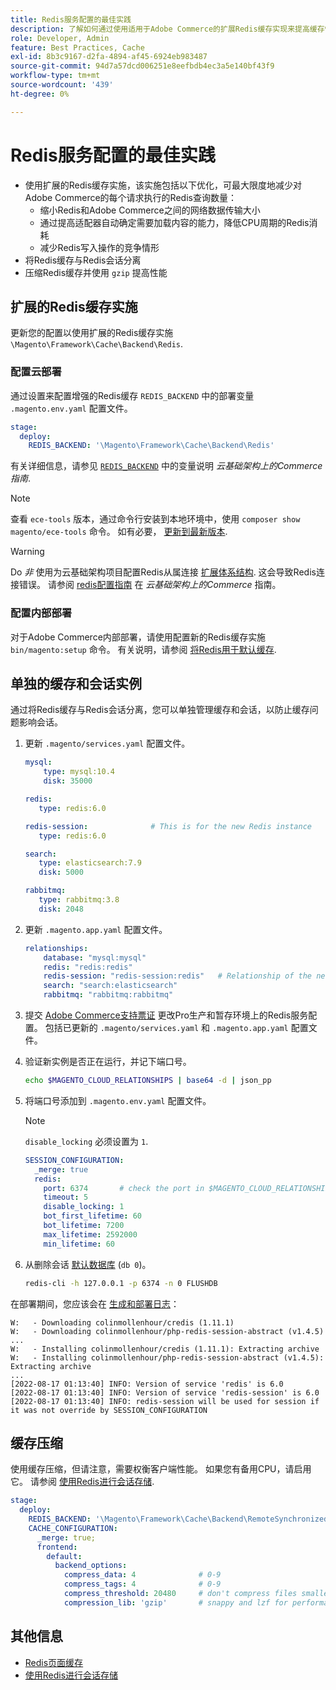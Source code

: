 ```yaml
---
title: Redis服务配置的最佳实践
description: 了解如何通过使用适用于Adobe Commerce的扩展Redis缓存实现来提高缓存性能。
role: Developer, Admin
feature: Best Practices, Cache
exl-id: 8b3c9167-d2fa-4894-af45-6924eb983487
source-git-commit: 94d7a57dcd006251e8eefbdb4ec3a5e140bf43f9
workflow-type: tm+mt
source-wordcount: '439'
ht-degree: 0%

---
```


# Redis服务配置的最佳实践

- 使用扩展的Redis缓存实施，该实施包括以下优化，可最大限度地减少对Adobe Commerce的每个请求执行的Redis查询数量：
   - 缩小Redis和Adobe Commerce之间的网络数据传输大小
   - 通过提高适配器自动确定需要加载内容的能力，降低CPU周期的Redis消耗
   - 减少Redis写入操作的竞争情形
- 将Redis缓存与Redis会话分离
- 压缩Redis缓存并使用 `gzip` 提高性能

## 扩展的Redis缓存实施

更新您的配置以使用扩展的Redis缓存实施 `\Magento\Framework\Cache\Backend\Redis`.

### 配置云部署

通过设置来配置增强的Redis缓存 `REDIS_BACKEND` 中的部署变量 `.magento.env.yaml` 配置文件。

```yaml
stage:
  deploy:
    REDIS_BACKEND: '\Magento\Framework\Cache\Backend\Redis'
```

有关详细信息，请参见 [`REDIS_BACKEND`](https://experienceleague.adobe.com/docs/commerce-cloud-service/user-guide/configure/env/stage/variables-deploy.html#redis_backend) 中的变量说明 _云基础架构上的Commerce指南_.

>[!NOTE]
>
> 查看 `ece-tools` 版本，通过命令行安装到本地环境中，使用 `composer show magento/ece-tools` 命令。 如有必要， [更新到最新版本](https://experienceleague.adobe.com/docs/commerce-cloud-service/user-guide/dev-tools/ece-tools/update-package.html).

>[!WARNING]
>
>Do _非_ 使用为云基础架构项目配置Redis从属连接 [扩展体系结构](https://experienceleague.adobe.com/docs/commerce-cloud-service/user-guide/architecture/scaled-architecture.html). 这会导致Redis连接错误。 请参阅 [redis配置指南](https://experienceleague.adobe.com/docs/commerce-cloud-service/user-guide/configure/env/stage/variables-deploy.html#redis_use_slave_connection) 在 _云基础架构上的Commerce_ 指南。

### 配置内部部署

对于Adobe Commerce内部部署，请使用配置新的Redis缓存实施 `bin/magento:setup` 命令。 有关说明，请参阅 [将Redis用于默认缓存](../../../configuration/cache/redis-pg-cache.md#configure-redis-page-caching).

## 单独的缓存和会话实例

通过将Redis缓存与Redis会话分离，您可以单独管理缓存和会话，以防止缓存问题影响会话。

1. 更新 `.magento/services.yaml` 配置文件。

   ```yaml
   mysql:
       type: mysql:10.4
       disk: 35000
   
   redis:
      type: redis:6.0
   
   redis-session:              # This is for the new Redis instance
      type: redis:6.0
   
   search:
      type: elasticsearch:7.9
      disk: 5000
   
   rabbitmq:
      type: rabbitmq:3.8
      disk: 2048
   ```

1. 更新 `.magento.app.yaml` 配置文件。

   ```yaml
   relationships:
       database: "mysql:mysql"
       redis: "redis:redis"
       redis-session: "redis-session:redis"   # Relationship of the new Redis instance
       search: "search:elasticsearch"
       rabbitmq: "rabbitmq:rabbitmq"
   ```

1. 提交 [Adobe Commerce支持票证](https://experienceleague.adobe.com/docs/commerce-knowledge-base/kb/help-center-guide/magento-help-center-user-guide.html#submit-ticket) 更改Pro生产和暂存环境上的Redis服务配置。 包括已更新的 `.magento/services.yaml` 和 `.magento.app.yaml` 配置文件。

1. 验证新实例是否正在运行，并记下端口号。

   ```bash
   echo $MAGENTO_CLOUD_RELATIONSHIPS | base64 -d | json_pp
   ```

1. 将端口号添加到 `.magento.env.yaml` 配置文件。

   >[!NOTE]
   >`disable_locking` 必须设置为 `1`.
   >   

   ```yaml
   SESSION_CONFIGURATION:
     _merge: true
     redis:
       port: 6374       # check the port in $MAGENTO_CLOUD_RELATIONSHIPS
       timeout: 5
       disable_locking: 1
       bot_first_lifetime: 60
       bot_lifetime: 7200
       max_lifetime: 2592000
       min_lifetime: 60
   ```

1. 从删除会话 [默认数据库](../../../configuration/cache/redis-pg-cache.md) (`db 0`)。

   ```bash
   redis-cli -h 127.0.0.1 -p 6374 -n 0 FLUSHDB
   ```

在部署期间，您应该会在 [生成和部署日志](https://experienceleague.adobe.com/docs/commerce-cloud-service/user-guide/develop/test/log-locations.html#build-and-deploy-logs)：

```terminal
W:   - Downloading colinmollenhour/credis (1.11.1)
W:   - Downloading colinmollenhour/php-redis-session-abstract (v1.4.5)
...
W:   - Installing colinmollenhour/credis (1.11.1): Extracting archive
W:   - Installing colinmollenhour/php-redis-session-abstract (v1.4.5): Extracting archive
...
[2022-08-17 01:13:40] INFO: Version of service 'redis' is 6.0
[2022-08-17 01:13:40] INFO: Version of service 'redis-session' is 6.0
[2022-08-17 01:13:40] INFO: redis-session will be used for session if it was not override by SESSION_CONFIGURATION
```

## 缓存压缩

使用缓存压缩，但请注意，需要权衡客户端性能。 如果您有备用CPU，请启用它。 请参阅 [使用Redis进行会话存储](../../../configuration/cache/redis-session.md).

```yaml
stage:
  deploy:
    REDIS_BACKEND: '\Magento\Framework\Cache\Backend\RemoteSynchronizedCache'
    CACHE_CONFIGURATION:
      _merge: true;
      frontend:
        default:
          backend_options:
            compress_data: 4              # 0-9
            compress_tags: 4              # 0-9
            compress_threshold: 20480     # don't compress files smaller than this value
            compression_lib: 'gzip'       # snappy and lzf for performance, gzip for high compression (~69%)
```

## 其他信息

- [Redis页面缓存](../../../configuration/cache/redis-pg-cache.md)
- [使用Redis进行会话存储](../../../configuration/cache/redis-session.md)
